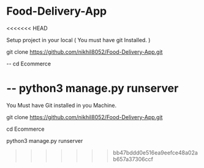 # Food-Delivery-App


<<<<<<< HEAD

Setup project in your local ( You must have git Installed. )

git clone https://github.com/nikhil8052/Food-Delivery-App.git


-- cd Ecommerce 

-- python3 manage.py runserver
=======
You Must have Git installed in you Machine.

git clone https://github.com/nikhil8052/Food-Delivery-App.git

cd Ecommerce 

python3 manage.py runserver


>>>>>>> bb47bddd0e516ea9eefce48a02ab657a37306ccf
